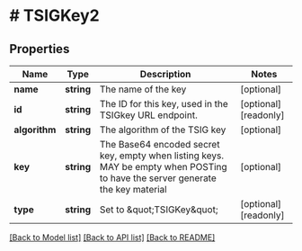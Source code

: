 # # TSIGKey2

## Properties

Name | Type | Description | Notes
------------ | ------------- | ------------- | -------------
**name** | **string** | The name of the key | [optional]
**id** | **string** | The ID for this key, used in the TSIGkey URL endpoint. | [optional] [readonly]
**algorithm** | **string** | The algorithm of the TSIG key | [optional]
**key** | **string** | The Base64 encoded secret key, empty when listing keys. MAY be empty when POSTing to have the server generate the key material | [optional]
**type** | **string** | Set to \&quot;TSIGKey\&quot; | [optional] [readonly]

[[Back to Model list]](../../README.md#models) [[Back to API list]](../../README.md#endpoints) [[Back to README]](../../README.md)
